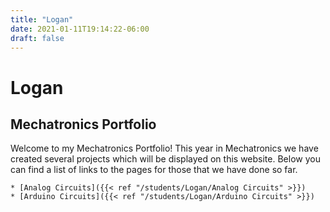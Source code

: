```yaml
---
title: "Logan"
date: 2021-01-11T19:14:22-06:00
draft: false
---
```


# Logan

## Mechatronics Portfolio

Welcome to my Mechatronics Portfolio! This year in Mechatronics we have created several projects which will be displayed on this website. Below you can find a list of links to the pages for those that we have done so far.

    * [Analog Circuits]({{< ref "/students/Logan/Analog Circuits" >}})
    * [Arduino Circuits]({{< ref "/students/Logan/Arduino Circuits" >}})


